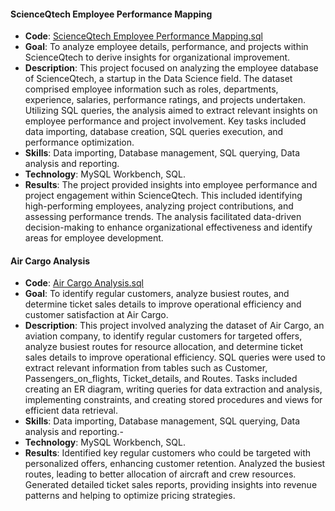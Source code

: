 #### ScienceQtech Employee Performance Mapping

- **Code**: [ScienceQtech Employee Performance Mapping.sql](https://github.com/Haritha1005/DATA-ANALYSIS-PORTFOLIO/blob/main/SQL%20-%20Projects/ScienceQtech_Employee_Performance_Mapping.sql)
- **Goal**: To analyze employee details, performance, and projects within ScienceQtech to derive insights for organizational improvement.
- **Description**: This project focused on analyzing the employee database of ScienceQtech, a startup in the Data Science field. The dataset comprised employee information such as roles, departments, experience, salaries, performance ratings, and projects undertaken. Utilizing SQL queries, the analysis aimed to extract relevant insights on employee performance and project involvement. Key tasks included data importing, database creation, SQL queries execution, and performance optimization.
- **Skills**: Data importing, Database management, SQL querying, Data analysis and reporting.
- **Technology**: MySQL Workbench, SQL.
- **Results**: The project provided insights into employee performance and project engagement within ScienceQtech. This included identifying high-performing employees, analyzing project contributions, and assessing performance trends. The analysis facilitated data-driven decision-making to enhance organizational effectiveness and identify areas for employee development.

#### Air Cargo Analysis

- **Code**: [Air Cargo Analysis.sql](https://github.com/Haritha1005/DATA-ANALYSIS-PORTFOLIO/blob/main/SQL%20-%20Projects/Air%20Cargo%20Analysis.sql)
- **Goal**: To identify regular customers, analyze busiest routes, and determine ticket sales details to improve operational efficiency and customer satisfaction at Air Cargo.
- **Description**: This project involved analyzing the dataset of Air Cargo, an aviation company, to identify regular customers for targeted offers, analyze busiest routes for resource allocation, and determine ticket sales details to improve operational efficiency. SQL queries were used to extract relevant information from tables such as Customer, Passengers_on_flights, Ticket_details, and Routes. Tasks included creating an ER diagram, writing queries for data extraction and analysis, implementing constraints, and creating stored procedures and views for efficient data retrieval.
- **Skills**: Data importing, Database management, SQL querying, Data analysis and reporting.-
- **Technology**: MySQL Workbench, SQL.
- **Results**: Identified key regular customers who could be targeted with personalized offers, enhancing customer retention. Analyzed the busiest routes, leading to better allocation of aircraft and crew resources. Generated detailed ticket sales reports, providing insights into revenue patterns and helping to optimize pricing strategies.
  
